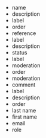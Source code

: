 - name
- description
- label
- order
- reference
- label
- description
- status
- label
- moderation
- order
- moderation
- comment
- label
- description
- order
- last name
- first name
- email
- role